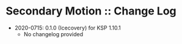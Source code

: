 # Secondary Motion :: Change Log

* 2020-0715: 0.1.0 (Icecovery) for KSP 1.10.1
	+ No changelog provided
